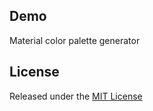 ## Demo
Material color palette generator

## License
Released under the [MIT License](https://github.com/eugeneford/material-palette-generator/blob/master/LICENSE)
